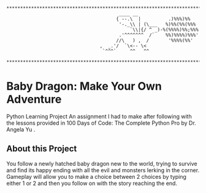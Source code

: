 
    ********************************************************************************************************************
                                             ____ __
                                            { --.\  |          .)%%%)%%
                                             '-._\\ | (\___   %)%%(%%(%%%
                                                 `\\|{/ ^ _)-%(%%%%)%%;%%%
                                             .'^^^^^^^  /`    %%)%%%%)%%%'
                                            //\   ) ,  /       '%%%%(%%'
                                      ,  _.'/  `\<-- \<
                                       `^^^`     ^^   ^^

    **********************************************************************************************************************


# Baby Dragon: Make Your Own Adventure

Python Learning Project
An assignment I had to make after following with the lessons provided in 100 Days of Code: The Complete Python Pro by Dr. Angela Yu .

## About this Project
You follow a newly hatched baby dragon new to the world, trying to survive and find its happy ending with all the evil and monsters lerking in the corner. Gameplay will allow you to make a choice between 2 choices by typing either 1 or 2 and then you follow on with the story reaching the end.




